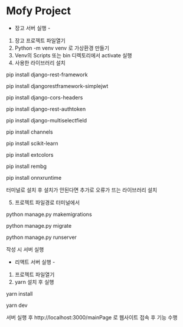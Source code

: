 # Mofy Project

- 장고 서버 실행 -
1. 장고 프로젝트 파일열기
2. Python -m venv venv 로 가상환경 만들기
3. Venv의 Scripts 또는 bin 디렉토리에서 activate 실행
4. 사용한 라이브러리 설치

pip install django-rest-framework  

pip install djangorestframework-simplejwt  

pip install django-cors-headers  

pip install django-rest-authtoken  

pip install django-multiselectfield  

pip install channels  

pip install scikit-learn  

pip install extcolors  

pip install rembg  

pip install onnxruntime


터미널로 설치 후 설치가 안된다면 추가로 오류가 뜨는 라이브러리 설치

5. 프로젝트 파일경로 터미널에서

python manage.py makemigrations  

python manage.py migrate  

python manage.py runserver  


작성 시 서버 실행


- 리액트 서버 실행 -
1. 프로젝트 파일열기
2. yarn 설치 후 실행
   
yarn install

yarn dev  



서버 실행 후 http://localhost:3000/mainPage 로 웹사이트 접속 후 기능 수행


